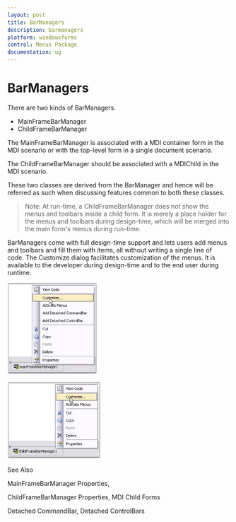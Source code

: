 ```yaml
---
layout: post
title: BarManagers
description: barmanagers
platform: windowsforms
control: Menus Package 
documentation: ug
---
```

# BarManagers

There are two kinds of BarManagers.

* MainFrameBarManager 
* ChildFrameBarManager

The MainFrameBarManager is associated with a MDI container form in the MDI scenario or with the top-level form in a single document scenario. 

The ChildFrameBarManager should be associated with a MDIChild in the MDI scenario.

These two classes are derived from the BarManager and hence will be referred as such when discussing features common to both these classes. 

> Note: At run-time, a ChildFrameBarManager does not show the menus and toolbars inside a child form. It is merely a place holder for the menus and toolbars during design-time, which will be merged into the main form's menus during run-time.

BarManagers come with full design-time support and lets users add menus and toolbars and fill them with items, all without writing a single line of code. The Customize dialog facilitates customization of the menus. It is available to the developer during design-time and to the end user during runtime. 



![](Overview_images/Overview_img81.jpeg) 



![](Overview_images/Overview_img82.jpeg) 



See Also

MainFrameBarManager Properties,

ChildFrameBarManager Properties, MDI Child Forms

Detached CommandBar, Detached ControlBars